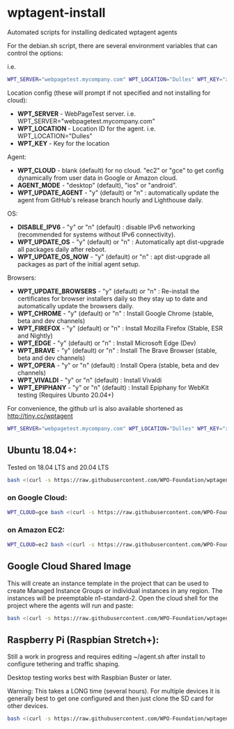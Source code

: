 # wptagent-install
Automated scripts for installing dedicated wptagent agents

For the debian.sh script, there are several environment variables that can control the options:

i.e.
```bash
WPT_SERVER="webpagetest.mycompany.com" WPT_LOCATION="Dulles" WPT_KEY="xxxSomeSecretKeyxxx" DISABLE_IPV6=y WPT_OPERA=y WPT_VIVALDI=y bash <(curl -s https://raw.githubusercontent.com/WPO-Foundation/wptagent-install/master/debian.sh)
```

Location config (these will prompt if not specified and not installing for cloud):
* **WPT_SERVER** - WebPageTest server. i.e. WPT_SERVER="webpagetest.mycompany.com"
* **WPT_LOCATION** - Location ID for the agent. i.e. WPT_LOCATION="Dulles"
* **WPT_KEY** - Key for the location

Agent:
* **WPT_CLOUD** - blank (default) for no cloud. "ec2" or "gce" to get config dynamically from user data in Google or Amazon cloud.
* **AGENT_MODE** - "desktop" (default), "ios" or "android".
* **WPT_UPDATE_AGENT** - "y" (default) or "n" : automatically update the agent from GitHub's release branch hourly and Lighthouse daily.

OS:
* **DISABLE_IPV6** - "y" or "n" (default) : disable IPv6 networking (recommended for systems without IPv6 connectivity).
* **WPT_UPDATE_OS** - "y" (default) or "n" : Automatically apt dist-upgrade all packages daily after reboot.
* **WPT_UPDATE_OS_NOW** - "y" (default) or "n" : apt dist-upgrade all packages as part of the initial agent setup.

Browsers:
* **WPT_UPDATE_BROWSERS** - "y" (default) or "n" : Re-install the certificates for browser installers daily so they stay up to date and automatically update the browsers daily.
* **WPT_CHROME** - "y" (default) or "n" : Install Google Chrome (stable, beta and dev channels)
* **WPT_FIREFOX** - "y" (default) or "n" : Install Mozilla Firefox (Stable, ESR and Nightly)
* **WPT_EDGE** - "y" (default) or "n" : Install Microsoft Edge (Dev)
* **WPT_BRAVE** - "y" (default) or "n" : Install The Brave Browser (stable, beta and dev channels)
* **WPT_OPERA** - "y" or "n" (default) : Install Opera (stable, beta and dev channels)
* **WPT_VIVALDI** - "y" or "n" (default) : Install Vivaldi
* **WPT_EPIPHANY** - "y" or "n" (default) : Install Epiphany for WebKit testing (Requires Ubunto 20.04+)

For convenience, the github url is also available shortened as http://tiny.cc/wptagent
```bash
WPT_SERVER="webpagetest.mycompany.com" WPT_LOCATION="Dulles" WPT_KEY="xxxSomeSecretKeyxxx" DISABLE_IPV6=y WPT_OPERA=y WPT_VIVALDI=y bash <(curl -sL http://tiny.cc/wptagent)
```

## Ubuntu 18.04+:
Tested on 18.04 LTS and 20.04 LTS

```bash
bash <(curl -s https://raw.githubusercontent.com/WPO-Foundation/wptagent-install/master/debian.sh)
```

### on Google Cloud:

```bash
WPT_CLOUD=gce bash <(curl -s https://raw.githubusercontent.com/WPO-Foundation/wptagent-install/master/debian.sh)
```

### on Amazon EC2:

```bash
WPT_CLOUD=ec2 bash <(curl -s https://raw.githubusercontent.com/WPO-Foundation/wptagent-install/master/debian.sh)
```

## Google Cloud Shared Image
This will create an instance template in the project that can be used to create Managed Instance Groups or individual instances in any region. The instances will be preemptable n1-standard-2.
Open the cloud shell for the project where the agents will run and paste:

```bash
bash <(curl -s https://raw.githubusercontent.com/WPO-Foundation/wptagent-install/master/gce_image.sh)
```

## Raspberry Pi (Raspbian Stretch+):
Still a work in progress and requires editing ~/agent.sh after install to configure tethering and traffic shaping.

Desktop testing works best with Raspbian Buster or later.

Warning: This takes a LONG time (several hours).  For multiple devices it is generally best to get one configured and then just clone the SD card for other devices.

```bash
bash <(curl -s https://raw.githubusercontent.com/WPO-Foundation/wptagent-install/master/debian.sh)
```
